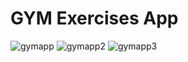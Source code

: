 # GYM Exercises App

![gymapp](https://user-images.githubusercontent.com/91690267/221349738-056bc337-a3a8-4e6f-a5c1-0f7d84b0c40e.jpg)
![gymapp2](https://user-images.githubusercontent.com/91690267/221406916-e636a0f7-8eac-453d-82db-7eee38fa5484.jpg)
![gymapp3](https://user-images.githubusercontent.com/91690267/225646751-8e44be00-b74c-4d1a-bc54-43535419f906.jpg)
